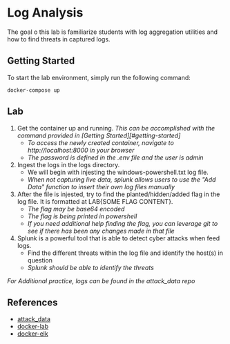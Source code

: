 # Log Analysis
The goal o this lab is familiarize students with log aggregation utilities and how to find threats in captured logs. 

## Getting Started
To start the lab environment, simply run the following command:
```
docker-compose up
```

## Lab
1. Get the container up and running. *This can be accomplished with the command provided in [Getting Started][#getting-started]* 
    - *To access the newly created container, navigate to http://localhost:8000 in your browser*
    - *The password is defined in the .env file and the user is admin*
2. Ingest the logs in the logs directory. 
    - We will begin with injesting the windows-powershell.txt log file.
    - *When not capturing live data, splunk allows users to use the "Add Data" function to insert their own log files manually*
3. After the file is injested, try to find the planted/hidden/added flag in the log file. It is formatted at LAB{SOME FLAG CONTENT}.
    - *The flag may be base64 encoded*
    - *The flag is being printed in powershell*
    - *If you need additional help finding the flag, you can leverage git to see if there has been any changes made in that file*
4. Splunk is a powerful tool that is able to detect cyber attacks when feed logs. 
    - Find the different threats within the log file and identify the host(s) in question
    - *Splunk should be able to identify the threats*

*For Additional practice, logs can be found in the attack_data repo*

## References
- [attack_data](https://github.com/splunk/attack_data/tree/master/datasets)
- [docker-lab](https://github.com/dmuth/splunk-lab)
- [docker-elk](https://github.com/deviantony/docker-elk/tree/main)
